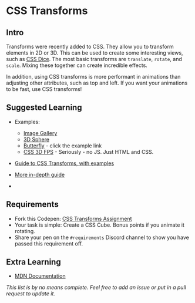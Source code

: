 # CSS Transforms

## Intro

Transforms were recently added to CSS. They allow you to transform elements in 2D or 3D. This can be used to create some interesting views, such as [CSS Dice](https://codepen.io/tameraydin/pen/CADvB). The most basic transforms are `translate`, `rotate`, and `scale`. Mixing these together can create incredible effects.

In addition, using CSS transforms is more performant in animations than adjusting other attributes, such as top and left. If you want your animations to be fast, use CSS transforms!
## Suggested Learning

- Examples:
    - [Image Gallery](https://codepen.io/ImBobby/pen/uKbnl)
    - [3D Sphere](https://codepen.io/peterwestendorp/pen/wGECk)
    - [Butterfly](http://www.eleqtriq.com/2010/05/understanding-css-3d-transforms/) - click the example link
    - [CSS 3D FPS](http://www.keithclark.co.uk/labs/css-fps/nojs/) - Seriously - no JS. Just HTML and CSS. 

- [Guide to CSS Transforms, with examples](https://css-tricks.com/almanac/properties/t/transform/)
- [More in-depth guide](http://learn.shayhowe.com/advanced-html-css/css-transforms/)
- 
## Requirements

- Fork this Codepen: [CSS Transforms Assignment](https://codepen.io/alexanderson1993/pen/prQpQb)
- Your task is simple: Create a CSS Cube. Bonus points if you animate it rotating.
- Share your pen on the `#requirements` Discord channel to show you have passed this requirement off.


## Extra Learning

- [MDN Documentation](https://developer.mozilla.org/en-US/docs/Web/CSS/transform?v=a)

*This list is by no means complete. Feel free to add an issue or put in a pull request to update it.*
